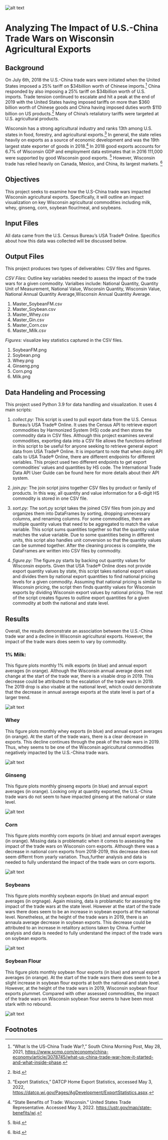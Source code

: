 
![alt text](https://media.istockphoto.com/photos/farm-silo-during-fall-with-background-colors-picture-id1169284385?k=20&m=1169284385&s=612x612&w=0&h=ozA-U4GG_GfuGqBDmF8CnmAP5MWwqUDK0tneE_BLi74= "Picture of a WI Farm")

__Analyzing The Impact of U.S.-China Trade Wars on Wisconsin Agricultural Exports__
=====
## __Background__
On July 6th, 2018 the U.S.-China trade wars were initiated when the United States imposed a 25% tariff on $34billion worth of Chinese imports.[^1] China responded by also imposing a 25% tariff on $34billion worth of U.S. imports. Trade tension continued to escalate and hit a peak at the end of 2019 with the United States having imposed tariffs on more than $360 billion worth of Chinese goods and China having imposed duties worth $110 billion on US products.[^2] Many of China’s retaliatory tariffs were targeted at U.S. agricultural products.

Wisconsin has a strong agricultural industry and ranks 13th among U.S. states in food, forestry, and agricultural exports.[^3] In general, the state relies heavily on exports as a source of economic development and was the 19th largest state exporter of goods in 2018.[^4] In 2018 good exports accounts for 6.7% of Wisconsin GDP and employment data estimates that in 2016 111,000 were supported by good Wisconsin good exports. [^5] However, Wisconsin trade has relied heavily on Canada, Mexico, and China, its largest markets. [^6]

## __Objectives__
This project seeks to examine how the U.S-China trade wars impacted Wisconsin agricultural exports. Specifically, it will outline an impact visualization on key Wisconsin agricultural commodities including milk, whey, ginseng, corn, soybean flour/meal, and soybeans.

## __Input Files__
All data came from the U.S. Census Bureau’s USA Trade® Online. Specifics about how this data was collected will be discussed below.

## __Output Files__
This project produces two types of deliverables: CSV files and figures. 

_CSV Files:_ Outline key variables needed to assess the impact of the trade wars for a given commodity. Varialbes include: National Quantity, Quantity Unit of Measurement, National Value, Wisconsin Quantity, Wisconsin Value, National Annual Quantity Average,Wisconsin Annual Quantity Average. 
1. Master_SoybeanFM.csv
2. Master_Soybean.csv
3. Master_Whey.csv
4. Master_Gin.csv
5. Master_Corn.csv
6. Master_Milk.csv

_Figures:_ visualize key statistics captured in the CSV files.
1. SoybeanFM.png
2. Soybean.png
3. Whey.png
4. Ginseng.png
5. Corn.png
6. Milk.png

## __Data Handeling and Processing__
This project used Python 3.9 for data handling and visualization. It uses 4 main scripts:

1. _collect.py:_ This script is used to pull export data from the U.S. Census Bureau’s USA Trade® Online. It uses the Census API to retrieve export commodities by Harmonized System (HS) code and then stores the commodity data in CSV files. Although this project examines several commodities, exporting data into a CSV file allows the functions defined in this script to be useful for anyone seeking to retrieve general export data from USA Trade® Online. It is important to note that when doing API calls to USA Trade® Online, there are different endpoints for different variables. This project used two different endpoints to get export commodities’ values and quantities by HS code. The International Trade Data API User Guide can be found here for more details about their API system.

2. _join.py:_ The join script joins together CSV files by product or family of products. In this way, all quantity and value information for a 6-digit HS commodity is stored in one CSV file.

3. _sort.py:_ The sort.py script takes the joined CSV files from join.py and organizes them into DataFrames by sorting, dropping unnecessary columns, and renaming columns. For some commodities, there are multiple quantity values that need to be aggregated to match the value variable. This script sums quantities together so that the quantity value matches the value variable. Due to some quantities being in different units, this script also handles unit conversion so that the quantity values can be summed together. After the cleaning process is complete, the DataFrames are written into CSV files by commodity.

4. _figure.py:_   The figure.py starts by backing out quantity values for Wisconsin exports. Given that USA Trade® Online does not provide export quantity values by state, this script takes national export values and divides them by national export quantities to find national pricing levels for a given commodity. Assuming that national pricing is similar to Wisconsin pricing, the script then finds quantity values for Wisconsin exports by dividing Wisconsin export values by national pricing. The rest of the script creates figures to outline export quantities for a given commodity at both the national and state level.

## __Results__
Overall, the results demonstrate an association between the U.S.-China trade war and a decline in Wisconsin agricultural exports. However, the impact of the trade wars does seem to vary by commodity. 

### __1% Milk__: 
This figure plots monthly 1% milk exports (in blue) and annual export averages (in orange). Although the Wisconsin annual average does not change at the start of the trade war, there is a visable drop in 2019. This decrease could be attributed to the escalation of the trade wars in 2019. The 2019 drop is also visable at the national level, which could demonstrate that the decrease in annual average exports at the state level is part of a larger trend. 

![alt text](https://github.com/4kaylaj/WI_Agricultural_Exports/blob/main/Milk.png?raw=true "Milk Exports")

### __Whey__
This figure plots monthly whey exports (in blue) and annual export averages (in orange). At the start of the trade wars, there is a clear decrease in exports. This decline continues through the peak of the trade wars in 2019. Thus, whey seems to be one of the Wisconsin agiricultural commodities negatively impacted by the U.S.-China trade wars.

![alt text](https://github.com/4kaylaj/WI_Agricultural_Exports/blob/main/Whey.png?raw=true "Whey Exports")

### __Ginseng__
This figure plots monthly ginseng exports (in blue) and annual export averages (in orange). Looking only at quantity exported, the U.S.-China trade wars do not seem to have impacted ginseng at the national or state level. 

![alt text](https://github.com/4kaylaj/WI_Agricultural_Exports/blob/main/Ginseng.png?raw=true "Ginseng Exports")

### __Corn__
This figure plots monthly corn exports (in blue) and annual export averages (in orange). Missing data is problematic when it comes to assessing the impact of the trade wars on Wisconsin corn exports. Although there was a decrease in national corn exports from 2018-2019, this decrease does not seem differnt from yearly variation. Thus,further analysis and data is needed to fully understand the impact of the trade wars on corn exports. 

![alt text](https://github.com/4kaylaj/WI_Agricultural_Exports/blob/main/Corn.png?raw=true "Corn Exports")

### __Soybeans__ 
This figure plots monthly soybean exports (in blue) and annual export averages (in orgnage). Again missing, data is problamatic for assessing the impact of the trade wars at the state level. However at the start of the trade wars there does seem to be an increase in soybean exports at the national level. Nonetheless, at the height of the trade wars in 2019, there is an annaula average decrease in soybean exports. This decrease could be attributed to an increase in retalitory actions taken by China. Further analysis and data is needed to fully understand the impact of the trade wars on soybean exports.  

![alt text](https://github.com/4kaylaj/WI_Agricultural_Exports/blob/main/Soybean.png?raw=true=true "Soybean Exports")


### __Soybean Flour__
This figure plots monthly soybean flour exports (in blue) and annual export averages (in orange). At the start of the trade wars there does seem to be a slight increase in soybean flour exports at both the national and state level. However, at the height of the trade wars in 2019, Wisconsin soybean flour exports plummet. Compared with other assessed commodities, the impact of the trade wars on Wisconsin soybean flour seems to have been most stark with no rebound. 

![alt text](https://github.com/4kaylaj/WI_Agricultural_Exports/blob/main/SoybeanFM.png?raw=true "Soybean Flour Exports")

## __Footnotes__

[^1]: “What Is the US-China Trade War?,” South China Morning Post, May 28, 2021, https://www.scmp.com/economy/china-economy/article/3078745/what-us-china-trade-war-how-it-started-and-what-inside-phase.

[^2]: Ibid.

[^3]: “Export Statistics,” DATCP Home Export Statistics, accessed May 3, 2022, https://datcp.wi.gov/Pages/AgDevelopment/ExportStatistics.aspx.

[^4]: “State Benefits of Trade: Wisconsin.” United States Trade Representative. Accessed May 3, 2022. https://ustr.gov/map/state-benefits/wi. 

[^5]: Ibid.

[^6]: Ibid.